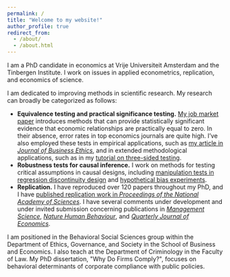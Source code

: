 ```yaml
---
permalink: /
title: "Welcome to my website!"
author_profile: true
redirect_from: 
  - /about/
  - /about.html
---
```


I am a PhD candidate in economics at Vrije Universiteit Amsterdam and the Tinbergen Institute. I work on issues in applied econometrics, replication, and economics of science. 

I am dedicated to improving methods in scientific research. My research can broadly be categorized as follows:
* **Equivalence testing and practical significance testing.** [My job market paper](https://jack-fitzgerald.github.io/files/The_Need_for_Equivalence_Testing_in_Economics.pdf) introduces methods that can provide statistically significant evidence that economic relationships are practically equal to zero. In their absence, error rates in top economics journals are quite high. I’ve also employed these tests in empirical applications, such as [my article in <i>Journal of Business Ethics</i>](https://link.springer.com/article/10.1007/s10551-024-05731-x), and in extended methodological applications, such as in my [tutorial on three-sided testing](https://doi.org/10.31234/osf.io/8y925).
* **Robustness tests for causal inference.** I work on methods for testing critical assumptions in causal designs, including [manipulation tests in regression discontinuity design](https://jack-fitzgerald.github.io/files/RDD_Equivalence.pdf) and [hypothetical bias experiments](https://jack-fitzgerald.github.io/files/Hypothetical_Bias.pdf).
* **Replication.** I have reproduced over 120 papers throughout my PhD, and I have [published replication work in <i>Proceedings of the National Academy of Sciences</i>](https://www.pnas.org/doi/10.1073/pnas.2403758121). I have several comments under development and under invited submission concerning publications in [<i>Management Science</i>](https://jack-fitzgerald.github.io/files/GS22_Replication.pdf), [<i>Nature Human Behaviour</i>](https://jack-fitzgerald.github.io/files/WEA23_Replication.pdf), and [<i>Quarterly Journal of Economics</i>](https://jack-fitzgerald.github.io/files/MS23_Replication.pdf).

I am positioned in the Behavioral Social Sciences group within the Department of Ethics, Governance, and Society in the School of Business and Economics. I also teach at the Department of Criminology in the Faculty of Law. My PhD dissertation, "Why Do Firms Comply?", focuses on behavioral determinants of corporate compliance with public policies.
